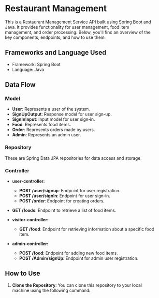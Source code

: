 # Restaurant Management

This is a Restaurant Management Service API built using Spring Boot and Java. It provides functionality for user management, food item management, and order processing. Below, you'll find an overview of the key components, endpoints, and how to use them.

## Frameworks and Language Used

- Framework: Spring Boot
- Language: Java

## Data Flow

### Model

- **User**: Represents a user of the system.
- **SignUpOutput**: Response model for user sign-up.
- **SignInInput**: Input model for user sign-in.
- **Food**: Represents food items.
- **Order**: Represents orders made by users.
- **Admin**: Represents an admin user.

### Repository

These are Spring Data JPA repositories for data access and storage.

### Controller

- **user-controller:**
  - **POST /user/signup**: Endpoint for user registration.
  - **POST /user/signIn**: Endpoint for user sign-in.
  - **POST /order**: Endpoint for creating orders.

- **GET /foods**: Endpoint to retrieve a list of food items.

- **visitor-controller:**
  - **GET /food**: Endpoint for retrieving information about a specific food item.

- **admin-controller:**
  - **POST /food**: Endpoint for adding new food items.
  - **POST /Admin/signUp**: Endpoint for admin user registration.

## How to Use

1. **Clone the Repository**: You can clone this repository to your local machine using the following command:
